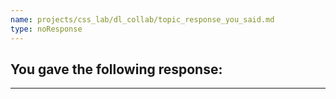 ```yaml
---
name: projects/css_lab/dl_collab/topic_response_you_said.md
type: noResponse
---
```


## You gave the following response:

---
